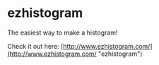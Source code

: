 ezhistogram
===========

The easiest way to make a histogram!

Check it out here: [http://www.ezhistogram.com/](http://www.ezhistogram.com/ "ezhistogram")
